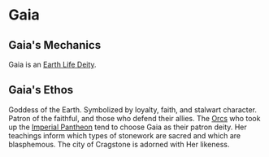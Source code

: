 # Gaia

## Gaia's Mechanics

Gaia is an [Earth Life Deity](../Deity%20Mechanics/Earth%20Life%20Deity.md).

## Gaia's Ethos

Goddess of the Earth. Symbolized by loyalty, faith, and stalwart character. Patron of the faithful, and those who defend their allies. The [Orcs](../../../Player%20Characters/Ancenstries/Elf.md#Deep%20Elf%20(Orc)) who took up the [Imperial Pantheon](../Pantheons/Imperial%20Pantheon.md) tend to choose Gaia as their patron deity. Her teachings inform which types of stonework are sacred and which are blasphemous. The city of Cragstone is adorned with Her likeness.
